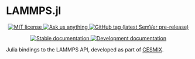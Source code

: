 # LAMMPS.jl

<!-- Information badges -->
<p align="center">
  <a href="https://mit-license.org">
    <img alt="MIT license" src="https://img.shields.io/badge/License-MIT-blue.svg?style=flat-square">
  </a>
  <a href="https://github.com/cesmix-mit/LAMMPS.jl/issues/new">
    <img alt="Ask us anything" src="https://img.shields.io/badge/Ask%20us-anything-1abc9c.svg?style=flat-square">
  </a>
  <a href="https://github.com/cesmix-mit/LAMMPS.jl/releases">
    <img alt="GitHub tag (latest SemVer pre-release)" src="https://img.shields.io/github/v/tag/cesmix-mit/LAMMPS.jl?include_prereleases&label=latest%20version&logo=github&sort=semver&style=flat-square">
  </a>
</p>

<!-- CI and documentation badges -->
<p align="center">
  <a href="https://cesmix-mit.github.io/LAMMPS.jl/stable">
    <img alt="Stable documentation" src="https://img.shields.io/badge/documentation-stable%20release-blue?style=flat-square">
  </a>
  <a href="https://cesmix-mit.github.io/LAMMPS.jl/dev">
    <img alt="Development documentation" src="https://img.shields.io/badge/documentation-in%20development-orange?style=flat-square">
  </a>
</p>

Julia bindings to the LAMMPS API, developed as part of [CESMIX](https://cesmix.mit.edu).
